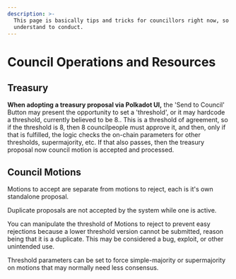 ```yaml
---
description: >-
  This page is basically tips and tricks for councillors right now, so they
  understand to conduct.
---
```


# Council Operations and Resources

## Treasury

**When adopting a treasury proposal via Polkadot UI,** the 'Send to Council' Button may present the opportunity to set a 'threshold', or it may hardcode a threshold, currently believed to be 8.. This is a threshold of agreement, so if the threshold is 8, then 8 councilpeople must approve it, and then, only if that is fulfilled, the logic checks the on-chain parameters for other thresholds, supermajority, etc.  If that also passes, then the treasury proposal now council motion is accepted and processed. 



## Council Motions

Motions to accept are separate from motions to reject, each is it's own standalone proposal.  

Duplicate proposals are not accepted by the system while one is active.

You can manipulate the threshold of Motions to reject to prevent easy rejections because a lower threshold version cannot be submitted, reason being that it is a duplicate.  This may be considered a bug, exploit, or other unintended use. 

Threshold parameters can be set to force simple-majority or supermajority on motions that may normally need less consensus. 



